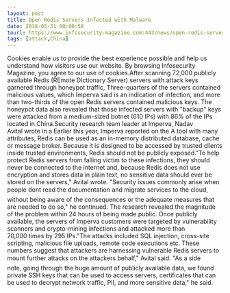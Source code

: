 ```yaml
---
layout: post
title: Open Redis Servers Infected with Malware
date: 2018-05-31 00:00:58
tourl: https://www.infosecurity-magazine.com:443/news/open-redis-servers-infected-with/
tags: [attack,China]
---
```

Cookies enable us to provide the best experience possible and help us understand how visitors use our website. By browsing Infosecurity Magazine, you agree to our use of cookies.After scanning 72,000 publicly available Redis (REmote DIctionary Server) servers with attack keys garnered through honeypot traffic, Three-quarters of the servers contained malicious values, which Imperva said is an indication of infection, and more than two-thirds of the open Redis servers contained malicious keys. The honeypot data also revealed that those infected servers with "backup" keys were attacked from a medium-sized botnet (610 IPs) with 86% of the IPs located in China.Security research team leader at Imperva, Nadav Avital wrote in a Earlier this year, Imperva reported on the A tool with many attributes, Redis can be used as an in-memory distributed database, cache or message broker. Because it is designed to be accessed by trusted clients inside trusted environments, Redis should not be publicly exposed."To help protect Redis servers from falling victim to these infections, they should never be connected to the internet and, because Redis does not use encryption and stores data in plain text, no sensitive data should ever be stored on the servers," Avital wrote. "Security issues commonly arise when people dont read the documentation and migrate services to the cloud, without being aware of the consequences or the adequate measures that are needed to do so," he continued. The research revealed the magnitude of the problem within 24 hours of being made public. Once publicly available, the servers of Imperva customers were targeted by vulnerability scanners and crypto-mining infections and attacked more than 70,000 times by 295 IPs."The attacks included SQL injection, cross-site scripting, malicious file uploads, remote code executions etc. These numbers suggest that attackers are harnessing vulnerable Redis servers to mount further attacks on the attackers behalf," Avital said. "As a side note, going through the huge amount of publicly available data, we found private SSH keys that can be used to access servers, certificates that can be used to decrypt network traffic, PII, and more sensitive data," he said.